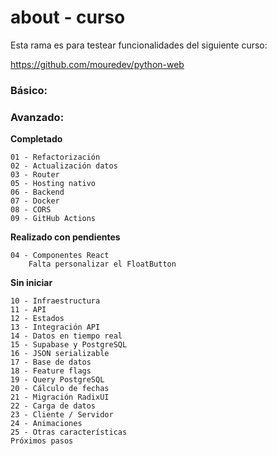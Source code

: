 # about - curso

Esta rama es para testear funcionalidades del siguiente curso:  

https://github.com/mouredev/python-web  

### Básico: 

### Avanzado:

**Completado**

    01 - Refactorización 
    02 - Actualización datos
    03 - Router
    05 - Hosting nativo
    06 - Backend
    07 - Docker
    08 - CORS
    09 - GitHub Actions




**Realizado con pendientes**

    04 - Componentes React
        Falta personalizar el FloatButton

**Sin iniciar**



    10 - Infraestructura
    11 - API
    12 - Estados
    13 - Integración API
    14 - Datos en tiempo real
    15 - Supabase y PostgreSQL
    16 - JSON serializable
    17 - Base de datos
    18 - Feature flags
    19 - Query PostgreSQL
    20 - Cálculo de fechas
    21 - Migración RadixUI
    22 - Carga de datos
    23 - Cliente / Servidor
    24 - Animaciones
    25 - Otras características
    Próximos pasos